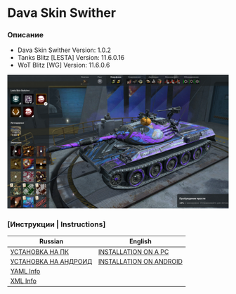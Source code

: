 # Dava Skin Swither
### Описание
* Dava Skin Swither Version: 1.0.2
* Tanks Blitz [LESTA] Version: 11.6.0.16
* WoT Blitz [WG] Version: 11.6.0.6

![](.info/media/2.png)

### [Инструкции | Instructions]
| Russian                                                     | English                                                     |
|-------------------------------------------------------------|-------------------------------------------------------------|
| [УСТАНОВКА НА ПК](.info/local/INSTALLATION_PC_RU.md)        | [INSTALLATION ON A PC](.info/local/INSTALLATION_PC_EN.md)   |
| [УСТАНОВКА НА АНДРОИД](.info/local/INSTALLATION_PC_RU.md)   | [INSTALLATION ON ANDROID](.info/local/INSTALLATION_PC_EN.md)|
| [YAML Info](.info/local/YAML.YAML)                          |                                                             |
| [XML Info](.info/local/XML.XML)                             |                                                             |
